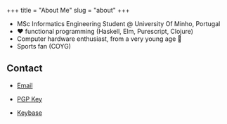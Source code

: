 +++
title = "About Me"
slug = "about"
+++

* MSc Informatics Engineering Student @ University Of Minho, Portugal
* ❤️ functional programming (Haskell, Elm, Purescript, Clojure)
* Computer hardware enthusiast, from a very young age 🔧
* Sports fan (COYG)

## Contact

* [Email](mailto:jbernardoddc@gmail.com) 

* [PGP Key](https://keybase.io/bernas/pgp_keys.asc?fingerprint=1b015dfef4b5756ae299463a7b024b2d124bf2dc)

* [Keybase](https://keybase.io/bernas)
